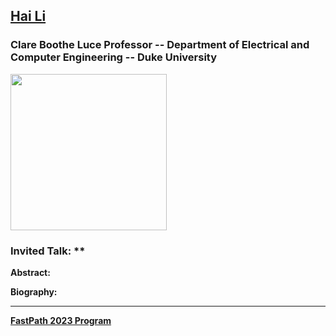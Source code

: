 ## [Hai Li](https://ece.duke.edu/faculty/hai-helen-li)
### Clare Boothe Luce Professor -- Department of Electrical and Computer Engineering -- Duke University

<img src="https://ece.duke.edu/sites/ece.duke.edu/files/images/members/thumb_image_2967312.jpg" width="250">

### Invited Talk:  **


**Abstract:**


**Biography:**

----
**[FastPath 2023 Program](https://fastpath2023.github.io/FastPath2023/)**

